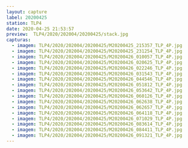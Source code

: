 ```yaml
---
layout: capture
label: 20200425
station: TLP4
date: 2020-04-25 21:53:57
preview:  TLP4/2020/202004/20200425/stack.jpg
capturas:
  - imagem: TLP4/2020/202004/20200425/M20200425_215357_TLP_4P.jpg
  - imagem: TLP4/2020/202004/20200425/M20200425_231254_TLP_4P.jpg
  - imagem: TLP4/2020/202004/20200425/M20200426_010057_TLP_4P.jpg
  - imagem: TLP4/2020/202004/20200425/M20200426_020625_TLP_4P.jpg
  - imagem: TLP4/2020/202004/20200425/M20200426_022246_TLP_4P.jpg
  - imagem: TLP4/2020/202004/20200425/M20200426_031543_TLP_4P.jpg
  - imagem: TLP4/2020/202004/20200425/M20200426_044546_TLP_4P.jpg
  - imagem: TLP4/2020/202004/20200425/M20200426_051812_TLP_4P.jpg
  - imagem: TLP4/2020/202004/20200425/M20200426_053642_TLP_4P.jpg
  - imagem: TLP4/2020/202004/20200425/M20200426_060126_TLP_4P.jpg
  - imagem: TLP4/2020/202004/20200425/M20200426_062638_TLP_4P.jpg
  - imagem: TLP4/2020/202004/20200425/M20200426_062657_TLP_4P.jpg
  - imagem: TLP4/2020/202004/20200425/M20200426_064118_TLP_4P.jpg
  - imagem: TLP4/2020/202004/20200425/M20200426_071029_TLP_4P.jpg
  - imagem: TLP4/2020/202004/20200425/M20200426_083614_TLP_4P.jpg
  - imagem: TLP4/2020/202004/20200425/M20200426_084411_TLP_4P.jpg
  - imagem: TLP4/2020/202004/20200425/M20200426_091321_TLP_4P.jpg
---
```

